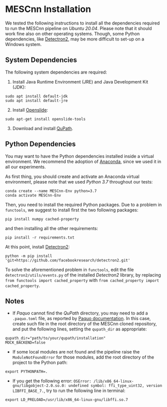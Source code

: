 # MESCnn Installation
We tested the following instructions to install all the dependencies 
required to run the MESCnn pipeline on *Ubuntu 20.04*. 
Please note that it should work fine also on other operating systems.
Though, some Python dependencies, like [Detectron2](https://github.com/facebookresearch/detectron2), 
may be more difficult to set-up on a Windows system.
 

## System Dependencies
The following system dependencies are required:

1. Install Java Runtime Environment (JRE) and Java Development Kit (JDK):
```
sudo apt install default-jdk
sudo apt install default-jre
```

2. Install [Openslide](https://openslide.org):
```
sudo apt-get install openslide-tools
```

3. Download and install [QuPath](https://github.com/qupath/qupath/releases).


## Python Dependencies
You may want to have the Python dependencies installed inside 
a virtual environment.
We recommend the adoption of [Anaconda](https://www.anaconda.com/),
since we used it in all our experiments.

As first thing, you should create and activate an Anaconda virtual environment,
please note that we used *Python 3.7* throughout our tests:
```
conda create --name MESCnn-Env python=3.7
conda activate MESCnn-Env
```

Then, you need to install the required Python packages.
Due to a problem in `functools`, we suggest to install first the
two following packages:
```
pip install numpy cached-property
```

and then installing all the other requirements:
```
pip install -r requirements.txt
```

At this point, install [Detectron2](https://github.com/facebookresearch/detectron2):
```
python -m pip install 'git+https://github.com/facebookresearch/detectron2.git'
```

To solve the aforementioned problem in `functools`, 
edit the file `detectron2/utils/events.py` of the installed *Detectron2* library, 
by replacing `from functools import cached_property` with 
`from cached_property import cached_property`.


## Notes
- If *Paquo* cannot find the *QuPath* directory, you may need to add a `.paquo.toml` 
file, as reported by [Paquo documentation](https://paquo.readthedocs.io/en/latest/configuration.html).
In this case, create such file in the root directory of the MESCnn cloned repository,
and put the following lines, setting the `qupath_dir` as appropriate:
```
qupath_dir="path/to/your/qupath/installation"
MOCK_BACKEND=false
```


- If some local modules are not found and the pipeline raise the
`ModuleNotFoundError` for those modules, add the root directory of the project to
 the Python path:
```
export PYTHONPATH=.
```

- If you get the following error:
`OSError: /lib/x86_64-linux-gnu/libgobject-2.0.so.0: undefined symbol: ffi_type_uint32, version LIBFFI_BASE_7.`,
try to run the following line in terminal:
```
export LD_PRELOAD=/usr/lib/x86_64-linux-gnu/libffi.so.7
```
